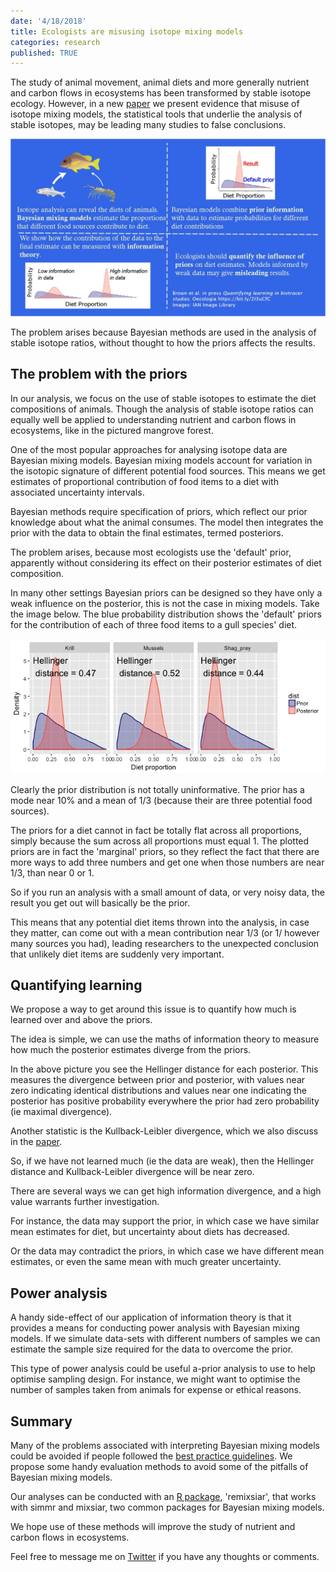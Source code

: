 ```yaml
---
date: '4/18/2018'
title: Ecologists are misusing isotope mixing models
categories: research
published: TRUE
---
```


The study of animal movement, animal diets and more generally nutrient and carbon flows in ecosystems has been transformed by stable isotope ecology. However, in a new [paper](https://link.springer.com/article/10.1007/s00442-018-4138-y) we present evidence that misuse of isotope mixing models, the statistical tools that underlie the analysis of stable isotopes, may be leading many studies to false conclusions.  

<img class="largeimage" src="mixing-models.jpg"/>

The problem arises because Bayesian methods are used in the analysis of stable isotope ratios, without thought to how the priors affects the results.  

## The problem with the priors

In our analysis, we focus on the use of stable isotopes to estimate the diet compositions of animals. Though the analysis of stable isotope ratios can equally well be applied to understanding nutrient and carbon flows in ecosystems, like in the pictured mangrove forest.

One of the most popular approaches for analysing isotope data are Bayesian mixing models. Bayesian mixing models account for variation in the isotopic signature of different potential food sources. This means we get estimates of proportional contribution of food items to a diet with associated uncertainty intervals.

Bayesian methods require specification of priors, which reflect our prior knowledge about what the animal consumes. The model then integrates the prior with the data to obtain the final estimates, termed posteriors.

The problem arises, because most ecologists use the 'default' prior, apparently without considering its effect on their posterior estimates of diet composition.

In many other settings Bayesian priors can be designed so they have only a weak influence on the posterior, this is not the case in mixing models. Take the image below. The blue probability distribution shows the 'default' priors for the contribution of each of three food items to a gull species' diet.

![](mixing-model-priors.jpg)

Clearly the prior distribution is not totally uninformative. The prior has a mode near 10% and a mean of 1/3 (because their are three potential food sources).

The priors for a diet cannot in fact be totally flat across all proportions, simply because the sum across all proportions must equal 1. The plotted priors are in fact the 'marginal' priors, so they reflect the fact that there are more ways to add three numbers and get one when those numbers are near 1/3, than near 0 or 1.

So if you run an analysis with a small amount of data, or very noisy data, the result you get out will basically be the prior.

This means that any potential diet items thrown into the analysis, in case they matter, can come out with a mean contribution near 1/3 (or 1/ however many sources you had), leading researchers to the unexpected conclusion that unlikely diet items are suddenly very important.

## Quantifying learning

We propose a way to get around this issue is to quantify how much is learned over and above the priors.

The idea is simple, we can use the maths of information theory to measure how much the posterior estimates diverge from the priors.

In the above picture you see the Hellinger distance for each posterior. This measures the divergence between prior and posterior, with values near zero indicating identical distributions and values near one indicating the posterior has positive probability everywhere the prior had zero probability (ie maximal divergence).  

Another statistic is the Kullback-Leibler divergence, which we also discuss in the [paper](https://link.springer.com/article/10.1007/s00442-018-4138-y).

So, if we have not learned much (ie the data are weak), then the Hellinger distance and Kullback-Leibler divergence will be near zero.

There are several ways we can get high information divergence, and a high value warrants further investigation.

For instance, the data may support the prior, in which case we have similar mean estimates for diet, but uncertainty about diets has decreased.

Or the data may contradict the priors, in which case we have different mean estimates, or even the same mean with much greater uncertainty.

## Power analysis

A handy side-effect of our application of information theory is that it provides a means for conducting power analysis with Bayesian mixing models. If we simulate data-sets with different numbers of samples we can estimate the sample size required for the data to overcome the prior.

This type of power analysis could be useful a-prior analysis to use to help optimise sampling design. For instance, we might want to optimise the number of samples taken from animals for expense or ethical reasons.

## Summary

Many of the problems associated with interpreting Bayesian mixing models could be avoided if people followed the [best practice guidelines](http://www.nrcresearchpress.com/doi/abs/10.1139/cjz-2014-0127?src=recsys&__hstc=74603853.e72c280a7921bf0d7ab734f9822a9c39.1519948800087.1519948800088.1519948800089.1&__hssc=74603853.1.1519948800090&__hsfp=528229161&). We propose some handy evaluation methods to avoid some of the pitfalls of Bayesian mixing models.  

Our analyses can be conducted with an [R package](https://github.com/cbrown5/remixsiar), 'remixsiar', that works with simmr and mixsiar, two common packages for Bayesian mixing models.

We hope use of these methods will improve the study of nutrient and carbon flows in ecosystems.

Feel free to message me on [Twitter](https://twitter.com/bluecology) if you have any thoughts or comments.
